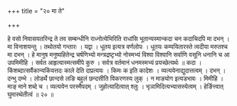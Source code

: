 +++
title = "२० मा ते"

+++

हे वसो निवासयतरिन्द्र ते तव सम्बन्धीनि राध्नोत्येभिरिति राधांसि भूतान्यस्मान्कदा चन कदाचिदपि मा दभन् । मा विनाशयन्तु । तथोतयो गन्तारः । यद्वा । धूतय इत्यत्र वर्णलोपः । धूतयः कम्पयितारस्ते त्वदीया मरुतश्च मा दभन् । हे मानुष मनुष्यहितेन्द्र चर्षणिभ्यो मन्त्रद्रष्टृभ्यो नोस्मभ्यं विश्वा विश्वानि सर्वाणि वसूनि धनानि च आ उपमिमीहि । सर्वत आहृत्यास्मत्समीपे कुरु । सर्वत्र वर्तमानं धनमस्मभ्यं प्रयच्छेत्यर्थः ॥ कदा । किंशब्दात्सर्वैकान्यकिंयत्तदः काले देति दाप्रत्ययः । किमः क इति कादेशः । व्यत्ययेनाद्युदात्तत्वम् । दभन् । दन्भु दम्भे । लोडर्थे छान्दसे लङि बहुलं छन्दसीति विकरणस्य लुक् । न माङ्योग इत्यडभावः । मिमीहि । माङ् माने शब्दे च । व्यत्ययेन परस्मैपदम् । जुहोत्यादित्वात् श्लुः । भृञामिदित्यभ्यासस्येत्वम् । हेर्ङित्त्वात् घुमास्थेतीत्वं ॥ २० ॥